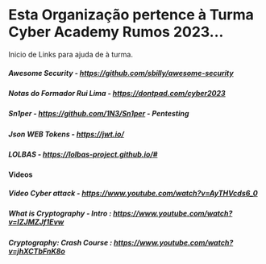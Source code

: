 # Esta Organização pertence à Turma Cyber Academy Rumos 2023...

Inicio de Links para ajuda de à turma.

##### Awesome Security - https://github.com/sbilly/awesome-security

##### Notas do Formador Rui Lima - https://dontpad.com/cyber2023

##### Sn1per - https://github.com/1N3/Sn1per - Pentesting



##### Json WEB Tokens - https://jwt.io/

##### LOLBAS - https://lolbas-project.github.io/#

#### Videos
##### Video Cyber attack - https://www.youtube.com/watch?v=AyTHVcds6_0
##### What is Cryptography - Intro : https://www.youtube.com/watch?v=IZJMZJf1Evw
##### Cryptography: Crash Course : https://www.youtube.com/watch?v=jhXCTbFnK8o
